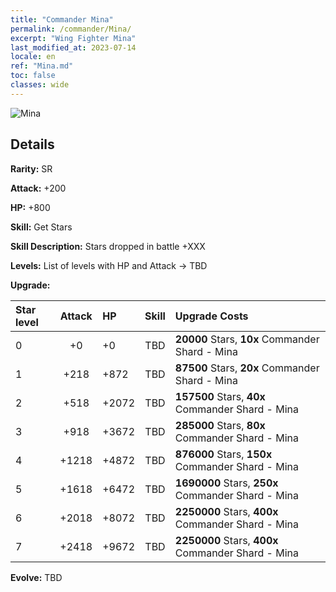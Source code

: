 ```yaml
---
title: "Commander Mina"
permalink: /commander/Mina/
excerpt: "Wing Fighter Mina"
last_modified_at: 2023-07-14
locale: en
ref: "Mina.md"
toc: false
classes: wide
---
```



 ![Mina](/images/commander/actor_debris_4.png)

## Details

 **Rarity:** SR 

 **Attack:** +200

 **HP:** +800

 **Skill:** Get Stars

 **Skill Description:**  Stars dropped in battle +XXX

 **Levels:**  List of levels with HP and Attack -> TBD

 **Upgrade:**  

  |  Star level | Attack | HP |  Skill | Upgrade Costs |
  |:------|:----:|:------|:-------:|:-------------------|
  | 0  | +0  | +0  | TBD  | **20000** Stars, **10x** Commander Shard - Mina |
  | 1  | +218  | +872  | TBD  | **87500** Stars, **20x** Commander Shard - Mina |
  | 2  | +518  | +2072  | TBD  | **157500** Stars, **40x** Commander Shard - Mina |
  | 3  | +918  | +3672  | TBD  | **285000** Stars, **80x** Commander Shard - Mina |
  | 4  | +1218  | +4872  | TBD  | **876000** Stars, **150x** Commander Shard - Mina |
  | 5  | +1618  | +6472  | TBD  | **1690000** Stars, **250x** Commander Shard - Mina |
  | 6  | +2018  | +8072  | TBD  | **2250000** Stars, **400x** Commander Shard - Mina |
  | 7  | +2418  | +9672  | TBD  | **2250000** Stars, **400x** Commander Shard - Mina |

 **Evolve:**  TBD

